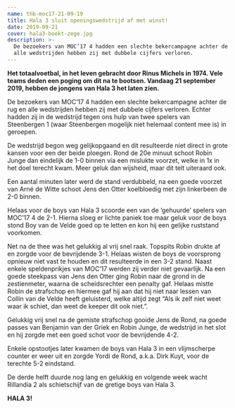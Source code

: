 ```yaml
---
name: thb-moc17-21-09-19
title: Hala 3 sluit openingswedstrijd af met winst!
date: 2019-09-21
cover: hala3-boekt-zege.jpg
description: >-
  De bezoekers van MOC’17 4 hadden een slechte bekercampagne achter de rug en
  alle wedstrijden hebben zij met dubbele cijfers verloren.
---
```


**Het totaalvoetbal, in het leven gebracht door Rinus Michels in 1974. Vele teams deden een poging om dit na te bootsen. Vandaag 21 september 2019, hebben de jongens van Hala 3 het laten zien.**

De bezoekers van MOC’17 4 hadden een slechte bekercampagne achter de rug en alle wedstrijden hebben zij met dubbele cijfers verloren. Echter hadden zij in de wedstrijd tegen ons hulp van twee spelers van Steenbergen 1 (waar Steenbergen mogelijk niet helemaal content mee is) in geroepen.

De wedstrijd begon weg gelijkopgaand en dit resulteerde niet direct in grote kansen voor een der beide ploegen. Rond de 20e minuut schoot Robin Junge dan eindelijk de 1-0 binnen via een mislukte voorzet, welke in 1x in het doel terecht kwam. Meer geluk dan wijsheid, maar dit telt uiteraard ook.

Een aantal minuten later werd de stand verdubbeld, na een goede voorzet van Arné de Witte schoot Jens den Otter koelbloedig met zijn linkerbeen de 2-0 binnen.

Helaas voor de boys van Hala 3 scoorde een van de ‘gehuurde’ spelers van MOC’17 4 de 2-1. Hierna sloeg er lichte paniek toe maar geluk voor de boys stond Boy van de Velde goed op te letten en kon hij een gelijke ruststand voorkomen.

Net na de thee was het gelukkig al vrij snel raak. Topspits Robin drukte af en zorgde voor de bevrijdende 3-1. Helaas wisten de boys de voorsprong opnieuw niet vast te houden en dit resulteerde in een 3-2 stand. Naast enkele speldenprikjes van MOC’17 werden zij verder niet gevaarlijk. Na een goede steekpass van Jens den Otter ging Robin naar de grond in de zestienmeter, waarna de scheidsrechter een penalty gaf. Helaas mistte Robin de strafschop en hiermee gaf hij aan dat hij niet naar lessen van Collin van de Velde heeft geluisterd, welke altijd zegt “Als ik zelf niet weet waar ik schiet, dan weet de keeper dit ook niet.”.

Gelukkig vrij snel na de gemiste strafschop gooide Jens de Rond, na goede passes van Benjamin van der Griek en Robin Junge, de wedstrijd in het slot en hij zorgde met een goed schot voor de bevrijdende 4-2.

Enkele opstootjes later kwamen de boys van Hala 3 in een vlijmscherpe counter er weer uit en zorgde Yordi de Rond, a.k.a. Dirk Kuyt, voor de terechte 5-2 eindstand.

De derde helft duurde nog lang en gelukkig en volgende week wacht Rillandia 2 als schietschijf van de gretige boys van Hala 3.

**HALA 3!**
